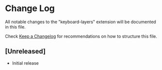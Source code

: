 # Change Log

All notable changes to the "keyboard-layers" extension will be documented in this file.

Check [Keep a Changelog](http://keepachangelog.com/) for recommendations on how to structure this file.

## [Unreleased]

- Initial release